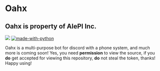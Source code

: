 # Oahx

## Oahx is property of AlePI Inc.

![](https://www.code-inspector.com/project/24262/status/svg)
[![made-with-python](https://img.shields.io/badge/Made%20with-Python-1f425f.svg)](https://www.python.org/)


Oahx is a multi-purpose bot for discord with a phone system, and much more is coming soon! Yes, you need **permission** to view the source, if you **do** get accepted for viewing this repository, **do** not steal the token, thanks! Happy using!